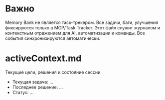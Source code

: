 # Важно
Memory Bank не является таск-трекером. Все задачи, баги, улучшения фиксируются только в MCP/Task Tracker. Этот файл служит журналом и контекстным отражением для AI, автоматизации и команды. Все события синхронизируются автоматически.

# activeContext.md

Текущие цели, решения и состояние сессии.

- Текущая задача: ...
- Последнее решение: ...
- Статус: ... 